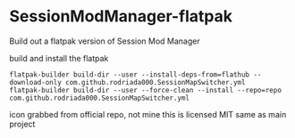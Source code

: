 # SessionModManager-flatpak
Build out a flatpak version of Session Mod Manager

build and install the flatpak
```
flatpak-builder build-dir --user --install-deps-from=flathub --download-only com.github.rodriada000.SessionMapSwitcher.yml
flatpak-builder build-dir --user --force-clean --install --repo=repo com.github.rodriada000.SessionMapSwitcher.yml
```

icon grabbed from official repo, not mine
this is licensed MIT same as main project
